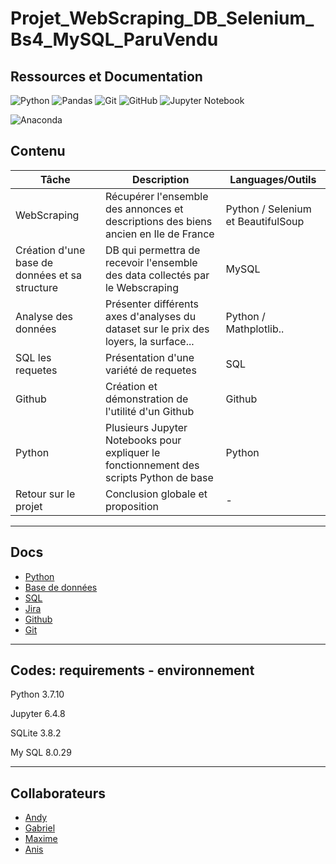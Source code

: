 # Projet_WebScraping_DB_Selenium_Bs4_MySQL_ParuVendu


## Ressources et Documentation

![Python](https://img.shields.io/badge/Python-3776AB?style=style=flat&logo=python&logoColor=white)
![Pandas](https://img.shields.io/badge/Pandas-2C2D72?style=flat&logo=pandas&logoColor=white)
![Git](https://img.shields.io/badge/-Git-333333?style=flat&logo=git)
![GitHub](https://img.shields.io/badge/-GitHub-333333?style=flat&logo=github)
![Jupyter Notebook](https://img.shields.io/badge/jupyter-%23FA0F00.svg?style=flat&logo=jupyter&logoColor=white)


![Anaconda](https://img.shields.io/badge/Anaconda-%2344A833.svg?style=for-the-badge&logo=anaconda&logoColor=white)


## Contenu

| Tâche                     | Description|Languages/Outils|
|-------------------------|  --------|---|
|WebScraping          |Récupérer l'ensemble des annonces et descriptions des biens ancien en Ile de France | Python / Selenium et BeautifulSoup|
|Création d'une base de données et sa structure         |DB qui permettra de recevoir l'ensemble des data collectés par le Webscraping | MySQL|
|Analyse des données         |Présenter différents axes d'analyses du dataset sur le prix des loyers, la surface...  |Python / Mathplotlib..|
|SQL les requetes         |Présentation d'une variété de requetes |SQL|
|Github         |Création et démonstration de l'utilité d'un Github |Github|
|Python        |Plusieurs Jupyter Notebooks pour expliquer le fonctionnement des scripts Python de base |Python|
|Retour sur le projet         |Conclusion globale et proposition |-|

--------------------------------------------------------------------------------

## Docs

- [Python](https://www.python.org/) 
- [Base de données](https://support.microsoft.com/fr-fr/office/principes-fondamentaux-des-bases-de-donn%C3%A9es-a849ac16-07c7-4a31-9948-3c8c94a7c204)
- [SQL](https://sql.sh/) 
- [Jira](https://www.atlassian.com/fr/agile/tutorials) 
- [Github](https://docs.github.com/en)
- [Git](https://www.atlassian.com/fr/git)

--------------------------------------------------------------------------------

## Codes: requirements - environnement

Python 3.7.10

Jupyter 6.4.8

SQLite 3.8.2

My SQL 8.0.29

--------------------------------------------------------------------------------

## Collaborateurs

 - [Andy](https://github.com/75andybermond) 
 - [Gabriel](https://github.com/Chtonium)
 - [Maxime](https://github.com/Pacha75)
 - [Anis](https://github.com/anuiit)

